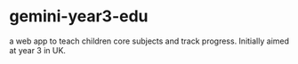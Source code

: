 # gemini-year3-edu
a web app to teach children core subjects and track progress. Initially aimed at year 3 in UK.
